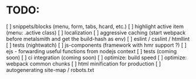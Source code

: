 # TODO:

[ ] snippets/blocks (menu, form, tabs, hcard, etc.)
[ ] highlight active item (menu: .active class)
[ ] localization
[ ] aggressive caching (start webpack before metalsmith and get the build-hash as env)
[ ] eslint / csslint / htmllint
[ ] tests (nightwatch)
[ ] js-components (framework with hmr support ?)
[ ] ejs - forwarding useful functions from nodejs context
[ ] tests (coming soon)
[ ] ci integration (coming soon)
[ ] optimize: build speed
[ ] optimize: webpack common chunks
[ ] html minification for production
[ ] autogenerating site-map / robots.txt
